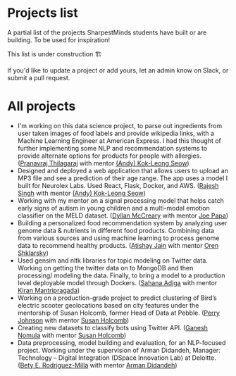 # Projects list

A partial list of the projects SharpestMinds students have built or are building. To be used for inspiration!

This list is under construction 🏗

If you'd like to update a project or add yours, let an admin know on Slack, or  submit a pull request.

# All projects

- I'm working on this data science project, to parse out ingredients from user taken images of food labels and provide wikipedia links, with a Machine Learning Engineer at American Express. I had this thought of further implementing some NLP and recommendation systems to provide alternate options for products for people with allergies. ([Pranavraj Thilagaraj](https://www.linkedin.com/in/pranavrajt/) with mentor [(Andy) Kok-Leong Seow](https://www.linkedin.com/in/kokleongseow/))
- Designed and deployed a web application that allows users to upload an MP3 file and see a prediction of their age range. The app uses a model I built for Neurolex Labs. Used React, Flask, Docker, and AWS. ([Rajesh Singh](https://www.linkedin.com/in/raj-singh-110810124/) with mentor [(Andy) Kok-Leong Seow](https://www.linkedin.com/in/kokleongseow/))
- Working with my mentor on a signal processing model that helps catch early signs of autism in young children and a multi-modal emotion classifier on the MELD dataset. ([Dyllan McCreary](https://www.linkedin.com/in/dyllan-mccreary-570140154/) with mentor [Joe Papa](https://www.linkedin.com/in/mrjoepapa/))
- Building a personalized food recommendation system by analyzing user genome data & nutrients in different food products. Combining data from various sources and using machine learning to process genome data to recommend healthy products. ([Atishay Jain](https://www.linkedin.com/in/atishaycn/) with mentor [Oren Shklarsky](https://www.linkedin.com/in/orenshk/))
- Used gensim and nltk libraries for topic modeling on Twitter data. Working on getting the twitter data on to MongoDB and then processing/ modeling the data. Finally, to bring a model to a production level deployable model through Dockers. ([Sahana Adiga](https://www.linkedin.com/in/sahanaadiga/) with mentor [Kiran Mantripragada](https://www.linkedin.com/in/kiranmantri/))
- Working on a production-grade project to predict clustering of Bird’s electric scooter geolocations based on city features under the mentorship of Susan Holcomb, former Head of Data at Pebble. ([Perry Johnson](https://www.linkedin.com/in/perryrjohnson/) with mentor [Susan Holcomb](https://www.linkedin.com/in/h0lc0mb/))
- Creating new datasets to classify bots using Twitter API. ([Ganesh Nomula](https://www.linkedin.com/in/ganeshnomula/) with mentor [Susan Holcomb](https://www.linkedin.com/in/h0lc0mb/))
- Data preprocessing, model building and evaluation, for an NLP-focused project. Working under the supervision of Arman Didandeh, Manager: Technology – Digital Integration (DSpace Innovation Lab) at Deloitte. ([Bety E. Rodriguez-Milla](https://www.linkedin.com/in/berodriguezmilla/) with mentor [Arman Didandeh](https://www.linkedin.com/in/armandidandeh/))
